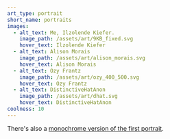 ```yaml
---
art_type: portrait
short_name: portraits
images:
  - alt_text: Me, Ilzolende Kiefer.
    image_path: /assets/art/9KB_fixed.svg
    hover_text: Ilzolende Kiefer
  - alt_text: Alison Morais
    image_path: /assets/art/alison_morais.svg
    hover_text: Alison Morais
  - alt_text: Ozy Frantz
    image_path: /assets/art/ozy_400_500.svg
    hover_text: Ozy Frantz
  - alt_text: DistinctiveHatAnon
    image_path: /assets/art/dhat.svg
    hover_text: DistinctiveHatAnon
coolness: 10
---
```

There's also a [monochrome version of the first portrait](/assets/art/monochrome-on-mulberry.svg).
